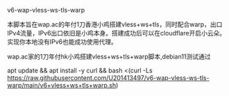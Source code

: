 v6-wap-vless-ws-tls-warp

本脚本旨在wap.ac的年付1刀香港小鸡搭建vless+ws+tls，同时配合warp，出口IPv4流量，IPv6出口依旧是小鸡本身。搭建成功后可以在cloudflare开启小云朵。实现你本地没有IPv6也能成功使用代理。

wap.ac家的1刀年付hk小鸡搭建vless+ws+tls+warp脚本,debian11测试通过

apt update && apt install -y curl && bash <(curl -Ls https://raw.githubusercontent.com/U201413497/v6-wap-vless-ws-tls-warp/main/v6+vless+ws+tls+warp.sh)
